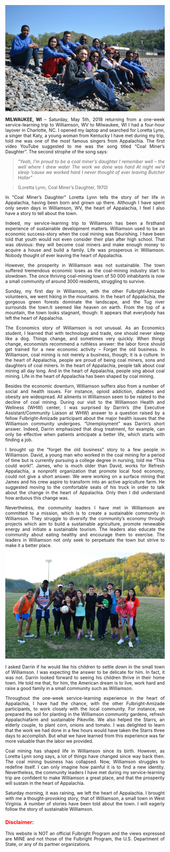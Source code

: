 <style>body {text-align: justify}</style>

![Williamson, WV](/image/Amizade.jpg "Williamson, WV – Fulbright-Amizade participants.")


**MILWAUKEE, WI** – Saturday, May 5th, 2018 returning from a one-week service-learning trip to Williamson, WV to Milwaukee, WI I had a four-hour layover in Charlotte, NC. I opened my laptop and searched for Loretta Lynn, a singer that Katy, a young woman from Kentucky I have met during my trip, told me was one of the most famous singers from Appalachia. The first video YouTube suggested to me was the song titled “Coal Miner’s Daughter”. The second strophe of the song says:

>*"Yeah, I’m proud to be a coal miner’s daughter
>I remember well – the well where I drew water
>The work we done was hard
>At night we’d sleep ’cause we worked hard
>I never thought of ever leaving Butcher Holler"*

>   (Loretta Lynn, Coal Miner’s Daughter, 1970)

In “Coal Miner’s Daughter” Loretta Lynn tells the story of her life in Appalachia, having been born and grown up there. Although I have spent only seven days in Williamson, WV, the heart of Appalachia, I feel I also have a story to tell about the town.

Indeed, my service-learning trip to Williamson has been a firsthand experience of sustainable development matters. Williamson used to be an economic success-story when the coal mining was flourishing. I have been told that youth would not even consider their plan after high school. That was obvious: they will become coal miners and make enough money to acquire a house and build a family. Life was prosperous in Williamson. Nobody thought of ever leaving the heart of Appalachia.

However, the prosperity in Williamson was not sustainable. The town suffered tremendous economic loses as the coal-mining industry start to slowdown. The once thriving coal-mining town of 50 000 inhabitants is now a small community of around 3000 residents, struggling to survive.

Sunday, my first day in Williamson, with the other Fulbright-Amizade volunteers, we went hiking in the mountains. In the heart of Appalachia, the gorgeous green forests dominate the landscape, and the Tug river surrounds the town.It seemed like heaven on earth. From the top of a mountain, the town looks stagnant, though: It appears that everybody has left the heart of Appalachia.

The Economics story of Williamson is not unusual. As an Economics student, I learned that with technology and trade, one should never sleep like a dog. Things change, and sometimes very quickly. When things change, economists recommend a ruthless answer: the labor force should get trained for a new economic activity – Forget the old business. In Williamson, coal mining is not merely a business, though; it is a culture. In the heart of Appalachia, people are proud of being coal miners, sons and daughters of coal miners. In the heart of Appalachia, people talk about coal mining all day long. And in the heart of Appalachia, people sing about coal mining.  Life in the heart of Appalachia has been shaped by coal mining.

Besides the economic downturn, Williamson suffers also from a number of social and health issues. For instance, opioid addiction, diabetes and obesity are widespread. All ailments in Williamson seem to be related to the decline of coal mining. During our visit to the Williamson Health and Wellness (WHW) center, I was surprised by Darrin’s (the Executive Assistant/Community Liaison at WHW) answer to a question raised by a fellow Fulbright-Amizade participant about the major health issues that the Williamson community undergoes. “Unemployment” was Darrin’s short answer. Indeed, Darrin emphasized that drug treatment, for example, can only be effective when patients anticipate a better life, which starts with finding a job.

I brought up the “forget the old business” story to a few people in Williamson. David, a young man who worked in the coal mining for a period of time but is currently pursuing a college degree in nursing, told me “This could work!”.  James, who is much older than David, works for Refresh Appalachia, a nonprofit organization that promote local food economy, could not give a short answer. We were working on a surface mining that James and his crew aspire to transform into an active agriculture farm. He suggested moving to the comfortable seats of his truck in order to talk about the change in the heart of Appalachia. Only then I did understand how arduous this change was.

Nevertheless, the community leaders I have met in Williamson are committed to a mission, which is to create a sustainable community in Williamson. They struggle to diversify the community’s economy through projects which aim to build a sustainable agriculture, promote renewable energy and initiate a sustainable tourism. The leaders also educate the community about eating healthy and encourage them to exercise. The leaders in Williamson not only seek to perpetuate the town but strive to make it a better place.

![Belfry, KY ](/image/Amizade2.jpg "Belfry, KY – Fulbright-Amizade volunteers, participating in a trail walk with Alex Batusa (Left).")

I asked Darrin if he would like his children to settle down in the small town of Williamson. I was expecting the answer to be delicate for him. In fact, it was not. Darrin looked forward to seeing his children thrive in their home town. He told me that, for him, the American dream is to live, work hard and raise a good family in a small community such as Williamson.

Throughout the one-week service-learning experience in the heart of Appalachia, I have had the chance, with the other Fulbright-Amizade participants, to work closely with the local community. For instance, we prepared the soil for planting in the Williamson community gardens, refresh Appalachiafarm and sustainable Pikeville. We also helped the Starrs, an elderly couple, to plant corn, onions and tomato. I was delighted to learn that the work we had done in a few hours would have taken the Starrs three days to accomplish. But what we have learned from this experience was far more valuable than the labor we provided.

Coal mining has shaped life in Williamson since its birth. However, as Loretta Lynn song says, a lot of things have changed since way back then. The coal mining business has collapsed. Now, Williamson struggles to redefine itself. I can only imagine how painful it is to find a new identity. Nevertheless, the community leaders I have met during my service-learning trip are confident to make Williamson a great place, and that the prosperity will sustain in the heart of Appalachia.

Saturday morning, it was raining, we left the heart of Appalachia. I brought with me a thought-provoking story, that of Williamson, a small town in West Virginia. A number of stories have been told about the town. I will eagerly follow the story of sustainable Williamson.

### <span style="color:red"> **Disclaimer**:</span>
   
This website is NOT an official Fulbright Program and the views expressed are MINE and not those of the Fulbright Program, the U.S. Department of State, or any of its partner organizations.